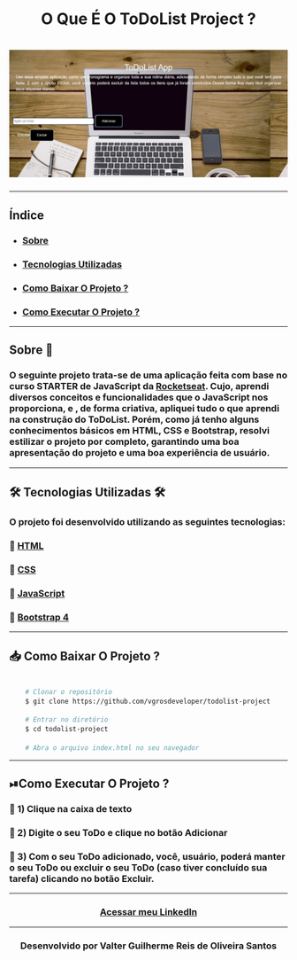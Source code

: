 <h1 align = "center">O Que É O ToDoList Project ?</h1>

<h1 align="center">
<img src = "https://github.com/vgrosdeveloper/todolist-project/blob/master/Apresentação.jpg">
</h1>

--- 

## Índice
- ### [Sobre](#-sobre)
- ### [Tecnologias Utilizadas](#-tecnologias-utilizadas)
- ### [Como Baixar O Projeto ?](#-como-baixar-o-projeto?)
- ### [Como Executar O Projeto ?](#-como-executar-o-projeto?)

---

## Sobre 📌

### O seguinte projeto trata-se de uma aplicação feita com base no curso **STARTER de JavaScript da [Rocketseat](https://rocketseat.com.br)**. Cujo, aprendi diversos conceitos e funcionalidades que o JavaScript nos proporciona, e , de forma criativa, apliquei tudo o que aprendi na construção do **ToDoList**. Porém, como já tenho alguns conhecimentos básicos em HTML, CSS e Bootstrap, resolvi estilizar o projeto por completo, garantindo uma boa apresentação do projeto e uma boa experiência de usuário.

---

## 🛠 Tecnologias Utilizadas 🛠

### O projeto foi desenvolvido utilizando as seguintes tecnologias:


### 🔷 [HTML](https://www.w3schools.com/html/default.asp)

### 🔷 [CSS](https://www.w3schools.com/css/default.asp)

### 🔷 [JavaScript](https://www.w3schools.com/js/default.asp)

### 🔷 [Bootstrap 4](https://getbootstrap.com/docs/4.4/getting-started/introduction/)

---

## 📥  Como Baixar O Projeto ?


```bash

    # Clonar o repositório
    $ git clone https://github.com/vgrosdeveloper/todolist-project

    # Entrar no diretório
    $ cd todolist-project

    # Abra o arquivo index.html no seu navegador 
```

---

## ⏯Como Executar O Projeto ? 

### 🔶 1) Clique na caixa de texto 

### 🔶 2) Digite o seu ToDo e clique no botão Adicionar

### 🔶 3) Com o seu ToDo adicionado, você, usuário, poderá manter </n>  o seu ToDo ou excluir o seu ToDo (caso tiver concluído sua tarefa) clicando no botão Excluir.
--- 

<h3 align = "center">
<a href = "http://linkedin.com/in/valter-guilherme-reis-de-oliveira-santos-44a7851a0">Acessar meu LinkedIn </a> 
</h3>

---

<h3 align="center">
Desenvolvido por Valter Guilherme Reis de Oliveira Santos
</h3>



